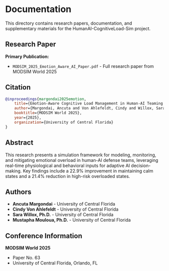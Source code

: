 # Documentation

This directory contains research papers, documentation, and supplementary materials for the HumanAI-CognitiveLoad-Sim project.

## Research Paper

**Primary Publication:**
- `MODSIM_2025_Emotion_Aware_AI_Paper.pdf` - Full research paper from MODSIM World 2025

## Citation

```bibtex
@inproceedings{margondai2025emotion,
    title={Emotion-Aware Cognitive Load Management in Human-AI Teaming for Defense Operations},
    author={Margondai, Ancuta and Von Ahlefeldt, Cindy and Willox, Sara and Mouloua, Mustapha},
    booktitle={MODSIM World 2025},
    year={2025},
    organization={University of Central Florida}
}
```

## Abstract

This research presents a simulation framework for modeling, monitoring, and mitigating emotional overload in human-AI defense teams, leveraging real-time physiological and behavioral inputs for adaptive AI decision-making. Key findings include a 22.9% improvement in maintaining calm states and a 21.4% reduction in high-risk overloaded states.

## Authors

- **Ancuta Margondai** - University of Central Florida
- **Cindy Von Ahlefeldt** - University of Central Florida
- **Sara Willox, Ph.D.** - University of Central Florida
- **Mustapha Mouloua, Ph.D.** - University of Central Florida

## Conference Information

**MODSIM World 2025**
- Paper No. 63
- University of Central Florida, Orlando, FL
